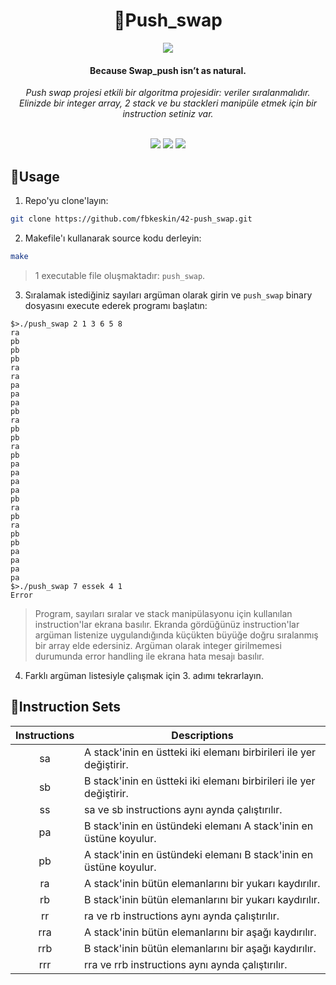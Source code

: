 <div align="center">
	<h1>🔗Push_swap</h1>
  
  <img src="https://i.redd.it/owgc2k3v0yz91.jpg"/>
  
  <p align="center">
	<h4>Because Swap_push isn’t as natural.<br>
  </p></h4>
  <p align="center">
    <i>Push swap projesi etkili bir algoritma projesidir: veriler sıralanmalıdır. Elinizde bir integer array, 2 stack ve bu stackleri manipüle etmek için bir instruction setiniz var.</i>
  </p>
  <br />
	<img src="https://img.shields.io/badge/norminette-passing-success"/>
	<a href="https://developer.apple.com/library/archive/documentation/Performance/Conceptual/ManagingMemory/Articles/FindingLeaks.html"><img src="https://img.shields.io/badge/leaks-none-success" /></a>
	<img src="https://img.shields.io/badge/-84%2F125-success?logo=42&logoColor=fff" />
</div>

## 📝Usage
1. Repo'yu clone'layın: 

```bash
git clone https://github.com/fbkeskin/42-push_swap.git
```

2. Makefile'ı kullanarak source kodu derleyin:
```bash
make
```

> 1 executable file oluşmaktadır: `push_swap`.

3. Sıralamak istediğiniz sayıları argüman olarak girin ve `push_swap` binary dosyasını execute ederek programı başlatın:
```shell
$>./push_swap 2 1 3 6 5 8
ra
pb
pb
pb
ra
ra
pa
pa
pa
pb
ra
pb
pb
ra
pb
pa
pa
pa
pa
pb
ra
pb
ra
pb
pb
pa
pa
pa
pa
$>./push_swap 7 essek 4 1
Error
```

> Program, sayıları sıralar ve stack manipülasyonu için kullanılan instruction'lar ekrana basılır. Ekranda gördüğünüz instruction'lar argüman listenize uygulandığında küçükten büyüğe doğru sıralanmış bir array elde edersiniz. Argüman olarak integer girilmemesi durumunda error handling ile ekrana hata mesajı basılır.

4. Farklı argüman listesiyle çalışmak için 3. adımı tekrarlayın.


## 🔎Instruction Sets
| Instructions  | Descriptions  |
|:-------------:|---------------|
| sa            | A stack'inin en üstteki iki elemanı birbirileri ile yer değiştirir.   |
| sb            | B stack'inin en üstteki iki elemanı birbirileri ile yer değiştirir.   |
| ss            | sa ve sb instructions aynı aynda çalıştırılır.                        |
| pa            | B stack'inin en üstündeki elemanı A stack'inin en üstüne koyulur.     |
| pb            | A stack'inin en üstündeki elemanı B stack'inin en üstüne koyulur.     |
| ra            | A stack'inin bütün elemanlarını bir yukarı kaydırılır.                |
| rb            | B stack'inin bütün elemanlarını bir yukarı kaydırılır.                |
| rr            | ra ve rb instructions aynı aynda çalıştırılır.                        |
| rra           | A stack'inin bütün elemanlarını bir aşağı kaydırılır.                 |
| rrb           | B stack'inin bütün elemanlarını bir aşağı kaydırılır.                 |
| rrr           | rra ve rrb instructions aynı aynda çalıştırılır.                      |




